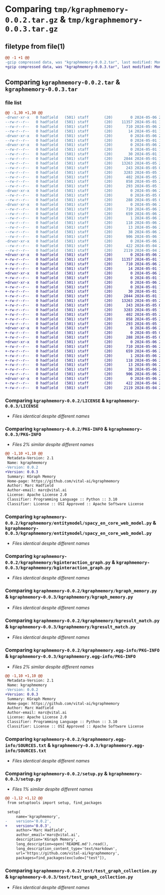 # Comparing `tmp/kgraphmemory-0.0.2.tar.gz` & `tmp/kgraphmemory-0.0.3.tar.gz`

## filetype from file(1)

```diff
@@ -1 +1 @@
-gzip compressed data, was "kgraphmemory-0.0.2.tar", last modified: Mon May  6 20:36:06 2024, max compression
+gzip compressed data, was "kgraphmemory-0.0.3.tar", last modified: Mon May  6 20:37:55 2024, max compression
```

## Comparing `kgraphmemory-0.0.2.tar` & `kgraphmemory-0.0.3.tar`

### file list

```diff
@@ -1,30 +1,30 @@
-drwxr-xr-x   0 hadfield   (501) staff       (20)        0 2024-05-06 20:36:06.322675 kgraphmemory-0.0.2/
--rw-r--r--   0 hadfield   (501) staff       (20)    11357 2024-05-01 12:23:12.000000 kgraphmemory-0.0.2/LICENSE
--rw-r--r--   0 hadfield   (501) staff       (20)      710 2024-05-06 20:36:06.322483 kgraphmemory-0.0.2/PKG-INFO
--rw-r--r--   0 hadfield   (501) staff       (20)       14 2024-05-01 12:23:12.000000 kgraphmemory-0.0.2/README.md
-drwxr-xr-x   0 hadfield   (501) staff       (20)        0 2024-05-06 20:36:06.320571 kgraphmemory-0.0.2/kgraphmemory/
--rw-r--r--   0 hadfield   (501) staff       (20)        0 2024-05-01 12:28:09.000000 kgraphmemory-0.0.2/kgraphmemory/__init__.py
-drwxr-xr-x   0 hadfield   (501) staff       (20)        0 2024-05-06 20:36:06.321601 kgraphmemory-0.0.2/kgraphmemory/entitymodel/
--rw-r--r--   0 hadfield   (501) staff       (20)        0 2024-05-01 16:38:02.000000 kgraphmemory-0.0.2/kgraphmemory/entitymodel/__init__.py
--rw-r--r--   0 hadfield   (501) staff       (20)       30 2024-05-01 16:38:31.000000 kgraphmemory-0.0.2/kgraphmemory/entitymodel/entitymodel.py
--rw-r--r--   0 hadfield   (501) staff       (20)     2844 2024-05-01 16:50:59.000000 kgraphmemory-0.0.2/kgraphmemory/entitymodel/spacy_en_core_web_model.py
--rw-r--r--   0 hadfield   (501) staff       (20)    13263 2024-05-05 23:20:01.000000 kgraphmemory-0.0.2/kgraphmemory/kginteraction_graph.py
--rw-r--r--   0 hadfield   (501) staff       (20)      243 2024-05-05 01:39:33.000000 kgraphmemory-0.0.2/kgraphmemory/kgraph.py
--rw-r--r--   0 hadfield   (501) staff       (20)     3283 2024-05-05 19:08:16.000000 kgraphmemory-0.0.2/kgraphmemory/kgraph_memory.py
--rw-r--r--   0 hadfield   (501) staff       (20)      402 2024-05-05 21:09:58.000000 kgraphmemory-0.0.2/kgraphmemory/kgresult_list.py
--rw-r--r--   0 hadfield   (501) staff       (20)      858 2024-05-05 20:50:12.000000 kgraphmemory-0.0.2/kgraphmemory/kgresult_match.py
--rw-r--r--   0 hadfield   (501) staff       (20)      293 2024-05-05 19:53:28.000000 kgraphmemory-0.0.2/kgraphmemory/kgstatus.py
-drwxr-xr-x   0 hadfield   (501) staff       (20)        0 2024-05-06 20:36:06.321852 kgraphmemory-0.0.2/kgraphmemory/utils/
--rw-r--r--   0 hadfield   (501) staff       (20)        0 2024-05-05 02:58:49.000000 kgraphmemory-0.0.2/kgraphmemory/utils/__init__.py
--rw-r--r--   0 hadfield   (501) staff       (20)      288 2024-05-05 03:06:01.000000 kgraphmemory-0.0.2/kgraphmemory/utils/uri_generator.py
-drwxr-xr-x   0 hadfield   (501) staff       (20)        0 2024-05-06 20:36:06.322260 kgraphmemory-0.0.2/kgraphmemory.egg-info/
--rw-r--r--   0 hadfield   (501) staff       (20)      710 2024-05-06 20:36:06.000000 kgraphmemory-0.0.2/kgraphmemory.egg-info/PKG-INFO
--rw-r--r--   0 hadfield   (501) staff       (20)      659 2024-05-06 20:36:06.000000 kgraphmemory-0.0.2/kgraphmemory.egg-info/SOURCES.txt
--rw-r--r--   0 hadfield   (501) staff       (20)        1 2024-05-06 20:36:06.000000 kgraphmemory-0.0.2/kgraphmemory.egg-info/dependency_links.txt
--rw-r--r--   0 hadfield   (501) staff       (20)      118 2024-05-06 20:36:06.000000 kgraphmemory-0.0.2/kgraphmemory.egg-info/requires.txt
--rw-r--r--   0 hadfield   (501) staff       (20)       13 2024-05-06 20:36:06.000000 kgraphmemory-0.0.2/kgraphmemory.egg-info/top_level.txt
--rw-r--r--   0 hadfield   (501) staff       (20)       38 2024-05-06 20:36:06.322714 kgraphmemory-0.0.2/setup.cfg
--rw-r--r--   0 hadfield   (501) staff       (20)      906 2024-05-06 13:31:04.000000 kgraphmemory-0.0.2/setup.py
-drwxr-xr-x   0 hadfield   (501) staff       (20)        0 2024-05-06 20:36:06.322085 kgraphmemory-0.0.2/test/
--rw-r--r--   0 hadfield   (501) staff       (20)      422 2024-05-04 22:59:09.000000 kgraphmemory-0.0.2/test/test_domain_objects.py
--rw-r--r--   0 hadfield   (501) staff       (20)     2119 2024-05-04 23:04:55.000000 kgraphmemory-0.0.2/test/test_graph_collection.py
+drwxr-xr-x   0 hadfield   (501) staff       (20)        0 2024-05-06 20:37:55.422319 kgraphmemory-0.0.3/
+-rw-r--r--   0 hadfield   (501) staff       (20)    11357 2024-05-01 12:23:12.000000 kgraphmemory-0.0.3/LICENSE
+-rw-r--r--   0 hadfield   (501) staff       (20)      710 2024-05-06 20:37:55.422099 kgraphmemory-0.0.3/PKG-INFO
+-rw-r--r--   0 hadfield   (501) staff       (20)       14 2024-05-01 12:23:12.000000 kgraphmemory-0.0.3/README.md
+drwxr-xr-x   0 hadfield   (501) staff       (20)        0 2024-05-06 20:37:55.420419 kgraphmemory-0.0.3/kgraphmemory/
+-rw-r--r--   0 hadfield   (501) staff       (20)        0 2024-05-01 12:28:09.000000 kgraphmemory-0.0.3/kgraphmemory/__init__.py
+drwxr-xr-x   0 hadfield   (501) staff       (20)        0 2024-05-06 20:37:55.421293 kgraphmemory-0.0.3/kgraphmemory/entitymodel/
+-rw-r--r--   0 hadfield   (501) staff       (20)        0 2024-05-01 16:38:02.000000 kgraphmemory-0.0.3/kgraphmemory/entitymodel/__init__.py
+-rw-r--r--   0 hadfield   (501) staff       (20)       30 2024-05-01 16:38:31.000000 kgraphmemory-0.0.3/kgraphmemory/entitymodel/entitymodel.py
+-rw-r--r--   0 hadfield   (501) staff       (20)     2844 2024-05-01 16:50:59.000000 kgraphmemory-0.0.3/kgraphmemory/entitymodel/spacy_en_core_web_model.py
+-rw-r--r--   0 hadfield   (501) staff       (20)    13263 2024-05-05 23:20:01.000000 kgraphmemory-0.0.3/kgraphmemory/kginteraction_graph.py
+-rw-r--r--   0 hadfield   (501) staff       (20)      243 2024-05-05 01:39:33.000000 kgraphmemory-0.0.3/kgraphmemory/kgraph.py
+-rw-r--r--   0 hadfield   (501) staff       (20)     3283 2024-05-05 19:08:16.000000 kgraphmemory-0.0.3/kgraphmemory/kgraph_memory.py
+-rw-r--r--   0 hadfield   (501) staff       (20)      402 2024-05-05 21:09:58.000000 kgraphmemory-0.0.3/kgraphmemory/kgresult_list.py
+-rw-r--r--   0 hadfield   (501) staff       (20)      858 2024-05-05 20:50:12.000000 kgraphmemory-0.0.3/kgraphmemory/kgresult_match.py
+-rw-r--r--   0 hadfield   (501) staff       (20)      293 2024-05-05 19:53:28.000000 kgraphmemory-0.0.3/kgraphmemory/kgstatus.py
+drwxr-xr-x   0 hadfield   (501) staff       (20)        0 2024-05-06 20:37:55.421487 kgraphmemory-0.0.3/kgraphmemory/utils/
+-rw-r--r--   0 hadfield   (501) staff       (20)        0 2024-05-05 02:58:49.000000 kgraphmemory-0.0.3/kgraphmemory/utils/__init__.py
+-rw-r--r--   0 hadfield   (501) staff       (20)      288 2024-05-05 03:06:01.000000 kgraphmemory-0.0.3/kgraphmemory/utils/uri_generator.py
+drwxr-xr-x   0 hadfield   (501) staff       (20)        0 2024-05-06 20:37:55.420965 kgraphmemory-0.0.3/kgraphmemory.egg-info/
+-rw-r--r--   0 hadfield   (501) staff       (20)      710 2024-05-06 20:37:55.000000 kgraphmemory-0.0.3/kgraphmemory.egg-info/PKG-INFO
+-rw-r--r--   0 hadfield   (501) staff       (20)      659 2024-05-06 20:37:55.000000 kgraphmemory-0.0.3/kgraphmemory.egg-info/SOURCES.txt
+-rw-r--r--   0 hadfield   (501) staff       (20)        1 2024-05-06 20:37:55.000000 kgraphmemory-0.0.3/kgraphmemory.egg-info/dependency_links.txt
+-rw-r--r--   0 hadfield   (501) staff       (20)      118 2024-05-06 20:37:55.000000 kgraphmemory-0.0.3/kgraphmemory.egg-info/requires.txt
+-rw-r--r--   0 hadfield   (501) staff       (20)       13 2024-05-06 20:37:55.000000 kgraphmemory-0.0.3/kgraphmemory.egg-info/top_level.txt
+-rw-r--r--   0 hadfield   (501) staff       (20)       38 2024-05-06 20:37:55.422358 kgraphmemory-0.0.3/setup.cfg
+-rw-r--r--   0 hadfield   (501) staff       (20)      906 2024-05-06 20:37:26.000000 kgraphmemory-0.0.3/setup.py
+drwxr-xr-x   0 hadfield   (501) staff       (20)        0 2024-05-06 20:37:55.421686 kgraphmemory-0.0.3/test/
+-rw-r--r--   0 hadfield   (501) staff       (20)      422 2024-05-04 22:59:09.000000 kgraphmemory-0.0.3/test/test_domain_objects.py
+-rw-r--r--   0 hadfield   (501) staff       (20)     2119 2024-05-04 23:04:55.000000 kgraphmemory-0.0.3/test/test_graph_collection.py
```

### Comparing `kgraphmemory-0.0.2/LICENSE` & `kgraphmemory-0.0.3/LICENSE`

 * *Files identical despite different names*

### Comparing `kgraphmemory-0.0.2/PKG-INFO` & `kgraphmemory-0.0.3/PKG-INFO`

 * *Files 2% similar despite different names*

```diff
@@ -1,10 +1,10 @@
 Metadata-Version: 2.1
 Name: kgraphmemory
-Version: 0.0.2
+Version: 0.0.3
 Summary: KGraph Memory
 Home-page: https://github.com/vital-ai/kgraphmemory
 Author: Marc Hadfield
 Author-email: marc@vital.ai
 License: Apache License 2.0
 Classifier: Programming Language :: Python :: 3.10
 Classifier: License :: OSI Approved :: Apache Software License
```

### Comparing `kgraphmemory-0.0.2/kgraphmemory/entitymodel/spacy_en_core_web_model.py` & `kgraphmemory-0.0.3/kgraphmemory/entitymodel/spacy_en_core_web_model.py`

 * *Files identical despite different names*

### Comparing `kgraphmemory-0.0.2/kgraphmemory/kginteraction_graph.py` & `kgraphmemory-0.0.3/kgraphmemory/kginteraction_graph.py`

 * *Files identical despite different names*

### Comparing `kgraphmemory-0.0.2/kgraphmemory/kgraph_memory.py` & `kgraphmemory-0.0.3/kgraphmemory/kgraph_memory.py`

 * *Files identical despite different names*

### Comparing `kgraphmemory-0.0.2/kgraphmemory/kgresult_match.py` & `kgraphmemory-0.0.3/kgraphmemory/kgresult_match.py`

 * *Files identical despite different names*

### Comparing `kgraphmemory-0.0.2/kgraphmemory.egg-info/PKG-INFO` & `kgraphmemory-0.0.3/kgraphmemory.egg-info/PKG-INFO`

 * *Files 2% similar despite different names*

```diff
@@ -1,10 +1,10 @@
 Metadata-Version: 2.1
 Name: kgraphmemory
-Version: 0.0.2
+Version: 0.0.3
 Summary: KGraph Memory
 Home-page: https://github.com/vital-ai/kgraphmemory
 Author: Marc Hadfield
 Author-email: marc@vital.ai
 License: Apache License 2.0
 Classifier: Programming Language :: Python :: 3.10
 Classifier: License :: OSI Approved :: Apache Software License
```

### Comparing `kgraphmemory-0.0.2/kgraphmemory.egg-info/SOURCES.txt` & `kgraphmemory-0.0.3/kgraphmemory.egg-info/SOURCES.txt`

 * *Files identical despite different names*

### Comparing `kgraphmemory-0.0.2/setup.py` & `kgraphmemory-0.0.3/setup.py`

 * *Files 1% similar despite different names*

```diff
@@ -1,12 +1,12 @@
 from setuptools import setup, find_packages
 
 setup(
     name='kgraphmemory',
-    version='0.0.2',
+    version='0.0.3',
     author='Marc Hadfield',
     author_email='marc@vital.ai',
     description='KGraph Memory',
     long_description=open('README.md').read(),
     long_description_content_type='text/markdown',
     url='https://github.com/vital-ai/kgraphmemory',
     packages=find_packages(exclude=["test"]),
```

### Comparing `kgraphmemory-0.0.2/test/test_graph_collection.py` & `kgraphmemory-0.0.3/test/test_graph_collection.py`

 * *Files identical despite different names*

